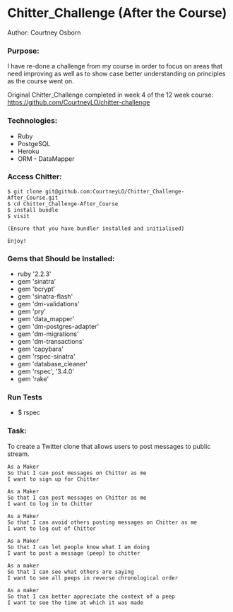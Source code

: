# Chitter_Challenge (After the Course)

Author: Courtney Osborn

### Purpose:

I have re-done a challenge from my course in order to focus on areas that need improving as well as to show case better understanding on principles as the course went on.

Original Chitter_Challenge completed in week 4 of the 12 week course: https://github.com/CourtneyLO/chitter-challenge

### Technologies:

  - Ruby
  - PostgeSQL
  - Heroku
  - ORM - DataMapper

### Access Chitter:


  ```
  $ git clone git@github.com:CourtneyLO/Chitter_Challenge-After_Course.git
  $ cd Chitter_Challenge-After_Course
  $ install bundle
  $ visit

  (Ensure that you have bundler installed and initialised)

  Enjoy!
  ```


### Gems that Should be Installed:

  - ruby '2.2.3'
  - gem 'sinatra'
  - gem 'bcrypt'
  - gem 'sinatra-flash'
  - gem 'dm-validations'
  - gem 'pry'
  - gem 'data_mapper'
  - gem 'dm-postgres-adapter'
  - gem 'dm-migrations'
  - gem 'dm-transactions'
  - gem 'capybara'
  - gem 'rspec-sinatra'
  - gem 'database_cleaner'
  - gem 'rspec',  '3.4.0'
  - gem 'rake'

### Run Tests

  - $ rspec


### Task:

To create a Twitter clone that allows users to post messages to public stream.

```
As a Maker
So that I can post messages on Chitter as me
I want to sign up for Chitter

As a Maker
So that I can post messages on Chitter as me
I want to log in to Chitter

As a Maker
So that I can avoid others posting messages on Chitter as me
I want to log out of Chitter

As a Maker
So that I can let people know what I am doing  
I want to post a message (peep) to chitter

As a maker
So that I can see what others are saying  
I want to see all peeps in reverse chronological order

As a maker
So that I can better appreciate the context of a peep
I want to see the time at which it was made
```
